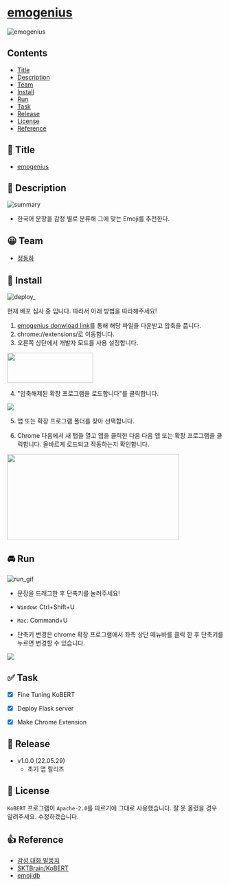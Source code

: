 # [emogenius](https://github.com/ha4219/emogenius)

![emogenius](https://github.com/ha4219/emogenius/blob/dev/assets/readme/0.png?raw=true)

## Contents

- [Title](#-title)
- [Description](#-Description)
- [Team](#-Team)
- [Install](#-Install)
- [Run](#-Run)
- [Task](#-Task)
- [Release](#-Release)
- [License](#-License)
- [Reference](#-Reference)

## 🎉 Title

- [emogenius](https://github.com/ha4219/emogenius)

## 📖 Description
![summary](https://github.com/ha4219/emogenius/blob/dev/assets/readme/summary.png?raw=true)
- 한국어 문장을 감정 별로 분류해 그에 맞는 Emoji를 추천한다.



## 😀 Team

- [정동하](https://github.com/ha4219)


## 🎯 Install
![deploy_](https://github.com/ha4219/emogenius/blob/dev/assets/readme/1.png?raw=true)


현재 배포 심사 중 입니다. 따라서 아래 방법을 따라해주세요!
1. [emogenius donwload link](https://github.com/ha4219/emogenius/releases/download/1.0.0/emogenius.zip)를 통해 해당 파일을 다운받고 압축을 풉니다.
2. chrome://extensions/로 이동합니다.
3. 오른쪽 상단에서 개발자 모드를 사용 설정합니다.
<img src="https://github.com/ha4219/emogenius/blob/dev/assets/readme/2.png?raw=true" style="display: block;  width: 200px; height: 70px;"/>

4. "압축해제된 확장 프로그램을 로드합니다"를 클릭합니다.
<img src="https://github.com/ha4219/emogenius/blob/dev/assets/readme/3.png?raw=true" style="display: block;"/>

5. 앱 또는 확장 프로그램 폴더를 찾아 선택합니다.

6. Chrome 다음에서 새 탭을 열고 앱을 클릭한 다음 다음 앱 또는 확장 프로그램을 클릭합니다. 올바르게 로드되고 작동하는지 확인합니다.
<img src="https://github.com/ha4219/emogenius/blob/dev/assets/readme/4.png?raw=true" style="display: block; width: 400px; height: 200px;"/>


## 🚘 Run

![run_gif](https://github.com/ha4219/emogenius/blob/dev/assets/readme/run.gif?raw=true)

- 문장을 드래그한 후 단축키를 눌러주세요!
 
- `Window`: Ctrl+Shift+U
- `Mac`: Command+U 

- 단축키 변경은 chrome 확장 프로그램에서 좌측 상단 메뉴바를 클릭 한 후 단축키를 누르면 변경할 수 있습니다.
<img src="https://github.com/ha4219/emogenius/blob/dev/assets/readme/5.png?raw=true" style="display: block;"/>

## ✅ Task
- [x] Fine Tuning KoBERT 
- [x] Deploy Flask server 
- [x] Make Chrome Extension


## 🌋 Release
- v1.0.0 (22.05.29)
  - 초기 앱 릴리즈

## 📄 License
`KoBERT` 프로그램이 `Apache-2.0`를 따르기에 그대로 사용했습니다. 잘 못 올렸을 경우 알려주세요. 수정하겠습니다.

## 👍 Reference

- [감성 대화 말뭉치](https://aihub.or.kr/aidata/7978)
- [SKTBrain/KoBERT](https://github.com/SKTBrain/KoBERT)
- [emojidb](https://emojidb.org/)